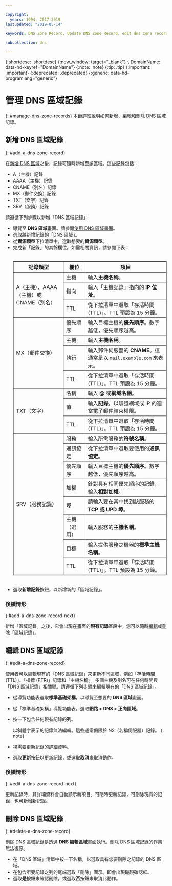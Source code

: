 ```yaml
---

copyright:
  years: 1994, 2017-2019
lastupdated: "2019-05-14"

keywords: DNS Zone Record, Update DNS Zone Record, edit dns zone record, add dns zone record, delete dns zone record 

subcollection: dns

---
```



{:shortdesc: .shortdesc}
{:new_window: target="_blank"}
{:DomainName: data-hd-keyref="DomainName"}
{:note: .note}
{:tip: .tip}
{:important: .important}
{:deprecated: .deprecated}
{:generic: data-hd-programlang="generic"}

# 管理 DNS 區域記錄
{: #manage-dns-zone-records}
本節詳細說明如何新增、編輯和刪除 DNS 區域記錄。

## 新增 DNS 區域記錄
{: #add-a-dns-zone-record}

在[新增 DNS 區域](/docs/infrastructure/dns?topic=dns-manage-dns-zones#add-a-dns-zone)之後，記錄可隨時新增至該區域。這些記錄包括：

* A（主機）記錄
* AAAA（主機）記錄
* CNAME（別名）記錄
* MX（郵件交換）記錄
* TXT（文字）記錄
* SRV（服務）記錄

請遵循下列步驟以新增「DNS 區域記錄」：

* 導覽至 **DNS 區域**畫面。請參閱[使用 DNS 區域畫面](/docs/infrastructure/dns?topic=dns-use-the-dns-zones-screens)。
* 選取將新增記錄的「DNS 區域」。
* 從**資源類型**下拉清單中，選取想要的**資源類型**。
* 完成新「記錄」的其餘欄位。如需相關資訊，請參閱下表：<br/><br/><table border="1"><tbody><tr><th scope="col">記錄類型</th><th scope="col">欄位</th><th scope="col">項目</th></tr><tr><td rowspan="3">A（主機）、AAAA（主機）或 CNAME（別名）</td><td>主機</td><td>輸入<strong>主機名稱</strong>。</td></tr><tr><td>指向</td><td>輸入「主機記錄」指向的 <strong>IP 位址</strong>。</td></tr><tr><td>TTL</td><td>從下拉清單中選取「存活時間 (TTL)」。TTL 預設為 15 分鐘。</td></tr><tr><td rowspan="4">MX（郵件交換）</td><td>優先順序</td><td>輸入目標主機的<strong>優先順序</strong>。數字越低，優先順序越高。</td></tr><tr><td>主機</td><td>輸入<strong>主機名稱</strong>。</td></tr><tr><td>執行</td><td>輸入郵件伺服器的 <strong>CNAME</strong>。這通常是以 `mail.example.com` 來表示。</td></tr><tr><td>TTL</td><td>從下拉清單中選取「存活時間 (TTL)」。TTL 預設為 15 分鐘。</td></tr><tr><td rowspan="3">TXT（文字）</td><td>名稱</td><td>輸入 <strong>@</strong> 或<strong>網域名稱</strong>。</td></tr><tr><td>值</td><td>輸入<strong>記錄</strong>，以驗證網域或 IP 的適當電子郵件結束權限。</td></tr><tr><td>TTL</td><td>從下拉清單中選取「存活時間 (TTL)」。TTL 預設為 15 分鐘。</td></tr><tr><td rowspan="8">SRV（服務記錄）</td><td>服務</td><td>輸入所需服務的<strong>符號名稱</strong>。</td></tr><tr><td>通訊協定</td><td>從下拉清單中選取要使用的<strong>通訊協定</strong>。</td></tr><tr><td>優先順序</td><td>輸入目標主機的<strong>優先順序</strong>。數字越低，優先順序越高。</td></tr><tr><td>加權</td><td>針對具有相同優先順序的記錄，輸入<strong>相對加權</strong>。</td></tr><tr><td>埠</td><td>請輸入要在其中找到該服務的 <strong>TCP 或 UPD 埠</strong>。</td></tr><tr><td>主機（選用）</td><td>輸入服務的<strong>主機名稱</strong>。</td></tr><tr><td>目標</td><td>輸入提供服務之機器的<strong>標準主機名稱</strong>。</td></tr><tr><td>TTL</td><td>從下拉清單中選取「存活時間 (TTL)」。TTL 預設為 15 分鐘。</td></tr></tbody></table><br/>
* 選取**新增記錄**按鈕，以新增新的「區域記錄」。

### 後續情形
{:#add-a-dns-zone-record-next}

新增「區域記錄」之後，它會出現在畫面的**現有記錄**區段中。您可以隨時[編輯](#edit-a-dns-zone-record)或[刪除](#delete-a-dns-zone-record)「區域記錄」。

## 編輯 DNS 區域記錄
{: #edit-a-dns-zone-record}

使用者可以編輯現有的「DNS 區域記錄」來更新不同區域，例如「存活時間 (TTL)」、「指標 (PTR)」記錄和「主機名稱」。多個主機及別名可在任何時間與「DNS 區域記錄」相關聯。請遵循下列步驟來編輯現有的「DNS 區域記錄」。

* 從導覽功能表選取**標準基礎架構**，以導覽至想要的 **DNS 區域**畫面。 
* 從「標準基礎架構」導覽功能表，選取**網路 > DNS > 正向區域**。
* 按一下包含任何現有記錄的**列**。 

  以斜體字表示的記錄無法編輯。這些通常侷限於 NS（名稱伺服器）記錄。
  {: note}
  
* 視需要更新記錄的詳細資料。
* 選取**更新**按鈕以更新記錄，或選取**取消**來取消動作。

### 後續情形
{: #edit-a-dns-zone-record-next}

更新記錄時，其詳細資料會自動顯示新項目。可隨時更新記錄，可刪除現有的記錄，也可[新增](#add-a-dns-zone-record)新記錄。

## 刪除 DNS 區域記錄
{: #delete-a-dns-zone-record}

刪除 DNS 區域記錄是透過 **DNS 編輯區域**畫面執行。刪除 DNS 區域記錄的作業無法復原。
* 在「DNS 區域」清單中按一下名稱，以選取具有您要刪除之記錄的 DNS 區域。
* 在包含所要記錄之列的尾端選取「刪除」圖示。即會出現蹦現確認框。
* 選取**是**按鈕來確認刪除，或選取**否**按鈕來取消此動作。
